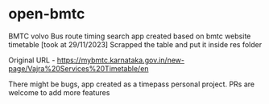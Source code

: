 # open-bmtc
BMTC volvo Bus route timing search app
 created based on bmtc website timetable [took at 29/11/2023]
 Scrapped the table and put it inside res folder

 Original URL - https://mybmtc.karnataka.gov.in/new-page/Vajra%20Services%20Timetable/en

 There might be bugs, app created as a timepass personal project. PRs are welcome to add more features
